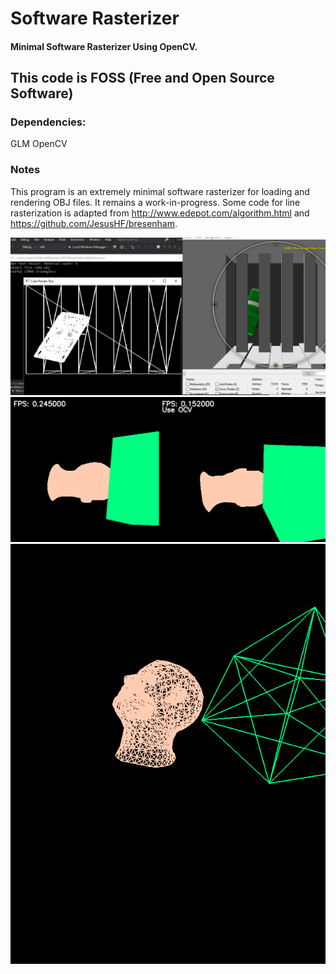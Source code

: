 # Software Rasterizer
#### Minimal Software Rasterizer Using OpenCV.

## This code is FOSS (Free and Open Source Software)

### Dependencies:
GLM
OpenCV

### Notes
This program is an extremely minimal software rasterizer for loading and rendering OBJ files. It remains a work-in-progress. Some code for line rasterization is adapted from http://www.edepot.com/algorithm.html and https://github.com/JesusHF/bresenham.

![alt text](screenshot.png?raw=true)
![alt text](comparison.png?raw=true)
![alt text](screenshot_1.png?raw=true)
